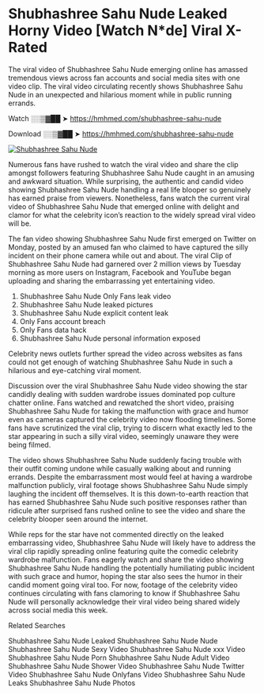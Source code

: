 ﻿# Shubhashree Sahu Nude Leaked Horny Video [Watch N*de] Viral X-Rated

The viral video of ﻿Shubhashree Sahu Nude emerging online has amassed tremendous views across fan accounts and social media sites with one video clip. The viral video circulating recently shows ﻿Shubhashree Sahu Nude in an unexpected and hilarious moment while in public running errands. 

Watch ░░▒▓██ ➤ https://hmhmed.com/shubhashree-sahu-nude

Download ░░▒▓██ ➤ https://hmhmed.com/shubhashree-sahu-nude

[![Shubhashree Sahu Nude](https://i.imgur.com/dJHk4Zq.gif)](https://hmhmed.com/shubhashree-sahu-nude)

Numerous fans have rushed to watch the viral video and share the clip amongst followers featuring ﻿Shubhashree Sahu Nude caught in an amusing and awkward situation. While surprising, the authentic and candid video showing ﻿Shubhashree Sahu Nude handling a real life blooper so genuinely has earned praise from viewers. Nonetheless, fans watch the current viral video of ﻿Shubhashree Sahu Nude that emerged online with delight and clamor for what the celebrity icon’s reaction to the widely spread viral video will be.

The fan video showing ﻿Shubhashree Sahu Nude first emerged on Twitter on Monday, posted by an amused fan who claimed to have captured the silly incident on their phone camera while out and about. The viral Clip of ﻿Shubhashree Sahu Nude had garnered over 2 million views by Tuesday morning as more users on Instagram, Facebook and YouTube began uploading and sharing the embarrassing yet entertaining video. 

1. ﻿Shubhashree Sahu Nude Only Fans leak video
2. ﻿Shubhashree Sahu Nude leaked pictures
3. ﻿Shubhashree Sahu Nude explicit content leak
4. Only Fans account breach
5. Only Fans data hack
6. ﻿Shubhashree Sahu Nude personal information exposed

Celebrity news outlets further spread the video across websites as fans could not get enough of watching ﻿Shubhashree Sahu Nude in such a hilarious and eye-catching viral moment. 

Discussion over the viral ﻿Shubhashree Sahu Nude video showing the star candidly dealing with sudden wardrobe issues dominated pop culture chatter online. Fans watched and rewatched the short video, praising ﻿Shubhashree Sahu Nude for taking the malfunction with grace and humor even as cameras captured the celebrity video now flooding timelines. Some fans have scrutinized the viral clip, trying to discern what exactly led to the star appearing in such a silly viral video, seemingly unaware they were being filmed.

The video shows ﻿Shubhashree Sahu Nude suddenly facing trouble with their outfit coming undone while casually walking about and running errands. Despite the embarrassment most would feel at having a wardrobe malfunction publicly, viral footage shows ﻿Shubhashree Sahu Nude simply laughing the incident off themselves. It is this down-to-earth reaction that has earned ﻿Shubhashree Sahu Nude such positive responses rather than ridicule after surprised fans rushed online to see the video and share the celebrity blooper seen around the internet.  

While reps for the star have not commented directly on the leaked embarrassing video, ﻿Shubhashree Sahu Nude will likely have to address the viral clip rapidly spreading online featuring quite the comedic celebrity wardrobe malfunction. Fans eagerly watch and share the video showing ﻿Shubhashree Sahu Nude handling the potentially humiliating public incident with such grace and humor, hoping the star also sees the humor in their candid moment going viral too. For now, footage of the celebrity video continues circulating with fans clamoring to know if ﻿Shubhashree Sahu Nude will personally acknowledge their viral video being shared widely across social media this week.

Related Searches

﻿Shubhashree Sahu Nude Leaked
﻿Shubhashree Sahu Nude Nude
﻿Shubhashree Sahu Nude Sexy Video
﻿Shubhashree Sahu Nude xxx Video
﻿Shubhashree Sahu Nude Porn
﻿Shubhashree Sahu Nude Adult Video
﻿Shubhashree Sahu Nude Shower Video
﻿Shubhashree Sahu Nude Twitter Video
﻿Shubhashree Sahu Nude Onlyfans Video
﻿Shubhashree Sahu Nude Leaks
﻿Shubhashree Sahu Nude Photos